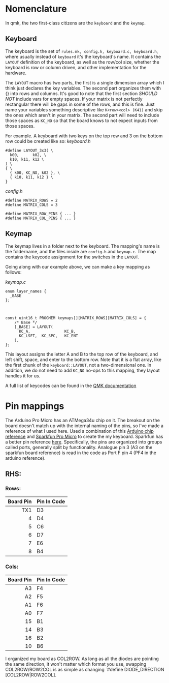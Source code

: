 # Nomenclature
In qmk, the two first-class citizens are the `keyboard` and the `keymap`.
## Keyboard
The keyboard is the set of `rules.mk, config.h, keyboard.c, keyboard.h`, where usually instead of `keyboard` it's the keyboard's name. It contains the `LAYOUT` definition of the keyboard, as well as the row/col size, whether the keyboard is row or column driven, and other implementation for the hardware.

The `LAYOUT` macro has two parts, the first is a single dimension array which I think just declares the key variables. The second part organizes them with {} into rows and columns. It's good to note that the first section *SHOULD NOT* include vars for empty spaces. If your matrix is not perfectly rectangular there will be gaps in some of the rows, and this is fine. Just name your variables something descriptive like `K<row><col> (K41)` and skip the ones which aren't in your matrix.
The second part will need to include those spaces as `KC_NO` so that the board knows to not expect inputs from those spaces.

For example. A keyboard with two keys on the top row and 3 on the bottom row could be created like so:
_keyboard.h_
```
#define LAYOUT_3x3( \
  k00,      k02, \
  k10, k11, k12 \
) \
{ \
  { k00, KC_NO, k02 }, \
  { k10, k11, k12 } \
}
```

_config.h_
```
#define MATRIX_ROWS = 2
#define MATRIX_COLS = 3

#define MATRIX_ROW_PINS { ... }
#define MATRIX_COL_PINS { ... }
```

## Keymap
The keymap lives in a folder next to the keyboard. The mapping's name is the foldername, and the files inside are `config.h` and `keymap.c`. The map contains the keycode assignment for the switches in the `LAYOUT`.

Going along with our example above, we can make a key mapping as follows:

_keymap.c_
```
enum layer_names {
  _BASE
};



const uint16_t PROGMEM keymaps[][MATRIX_ROWS][MATRIX_COLS] = {
    /* Base */
    [_BASE] = LAYOUT(
      KC_A,               KC_B,
      KC_LSFT,  KC_SPC,   KC_ENT
    ),
};
```
This layout assigns the letter A and B to the top row of the keyboard,
and left shift, space, and enter to the bottom row. Note that it is a flat array, like the first chunk of the `keyboard::LAYOUT`, not a two-dimensional one. In addition, we do not need to add `KC_NO` no-ops to this mapping, they layout handles it for us.

A full list of keycodes can be found in the [QMK documentation](https://docs.qmk.fm/#/keycodes)

# Pin mappings
The Arduino Pro Micro has an ATMega34u chip on it. The breakout on the board doesn't match up with the internal naming of the pins, so I've made a reference of what I used here.
Used a combination of this [Arduino chip reference](https://www.arduino.cc/en/Hacking/PinMapping32u4) and [Sparkfun Pro Micro](https://cdn.sparkfun.com/assets/9/c/3/c/4/523a1765757b7f5c6e8b4567.png) to create the my keyboard. Sparkfun has a better pin reference [here](https://cdn.sparkfun.com/datasheets/Dev/Arduino/Boards/ProMicro16MHzv1.pdf). Specifically, the pins are organized into groups called ports, generally split by functionality. Analogue pin 3 (A3 on the sparkfun board reference) is read in the code as Port F pin 4 (PF4 in the arduino reference). 

## RHS:
### Rows:
| Board Pin | Pin In Code |
|----:|----|
| TX1 | D3 |
| 4 | D4 |
| 5 | C6 |
| 6 | D7 |
| 7 | E6 |
| 8 | B4 |

### Cols:
| Board Pin | Pin In Code |
|----:|----|
| A3 | F4 |
| A2 | F5 |
| A1 | F6 |
| A0 | F7 |
| 15 | B1 |
| 14 | B3 |
| 16 | B2 |
| 10 | B6 |

I organized my board as COL2ROW. As long as all the diodes are pointing the same direction, it won't matter which format you use, swapping COL2ROW/ROW2COL is as simple as changing `#define DIODE_DIRECTION [COL2ROW|ROW2COL].

